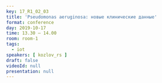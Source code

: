 ```yaml
---
key: 17_R1_02_03
title: 'Pseudomonas aeruginosa: новые клинические данные'
format: conference
day: 2019-10-17
time: 13.30 – 14.00
room: room-1
tags:
  - iot
speakers: [ kozlov_rs ]
draft: false
videoId: null
presentation: null
---
```

